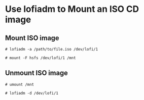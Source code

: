 # Use lofiadm to Mount an ISO CD image

## Mount ISO image
```
# lofiadm -a /path/to/file.iso /dev/lofi/1
```

```
# mount -F hsfs /dev/lofi/1 /mnt
```

## Unmount ISO image
```
# umount /mnt
```

```
# lofiadm -d /dev/lofi/1
```
